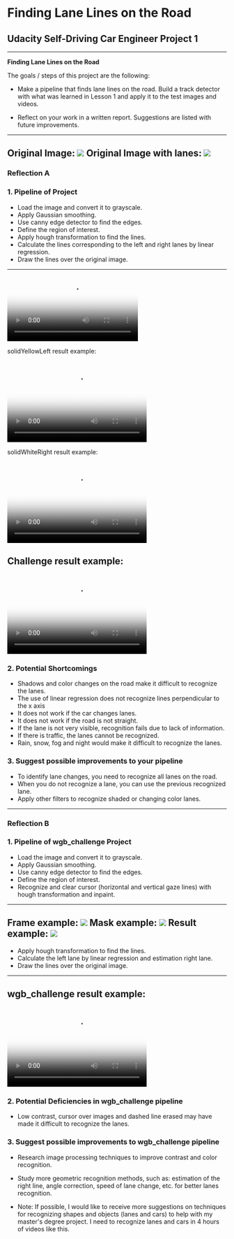 # **Finding Lane Lines on the Road** 

## Udacity Self-Driving Car Engineer Project 1
---

**Finding Lane Lines on the Road**

The goals / steps of this project are the following:

* Make a pipeline that finds lane lines on the road.
  Build a track detector with what was learned in Lesson 1 and apply it to the test images and videos.
  
* Reflect on your work in a written report.
  Suggestions are listed with future improvements.
 
---
Original Image:
![](./test_images/solidWhiteCurve.jpg)
Original Image with lanes:
![](./test_videos_output/solidWhiteRight_Moment.jpg)
---

### Reflection A

### 1. Pipeline of Project

* Load the image and convert it to grayscale.
* Apply Gaussian smoothing.
* Use canny edge detector to find the edges.
* Define the region of interest.
* Apply hough transformation to find the lines.
* Calculate the lines corresponding to the left and right lanes by linear regression.
* Draw the lines over the original image. 

---
<video controls="true" allowfullscreen="true" poster="./test_videos_output/solidYellowLeft.jpg">
  <source src="./test_videos_output/solidYellowLeft.mp4" type="video/mp4">
</video>


solidYellowLeft result example:
<video src="./test_videos_output/solidYellowLeft.mp4" poster="solidYellowLeft.jpg" width="320" height="200" controls preload></video>

solidWhiteRight result example:
<video src="./test_videos_output/solidWhiteRight.mp4" poster="solidWhiteRight.jpg" width="320" height="200" controls preload></video>

Challenge result example:
<video src="./test_videos_output/challenge.mp4" poster="challenge.jpg" width="320" height="200" controls preload></video>
---

### 2. Potential Shortcomings

* Shadows and color changes on the road make it difficult to recognize the lanes.
* The use of linear regression does not recognize lines perpendicular to the x axis
* It does not work if the car changes lanes.
* It does not work if the road is not straight.
* If the lane is not very visible, recognition fails due to lack of information.
* If there is traffic, the lanes cannot be recognized.
* Rain, snow, fog and night would make it difficult to recognize the lanes.

### 3. Suggest possible improvements to your pipeline

* To identify lane changes, you need to recognize all lanes on the road.
* When you do not recognize a lane, you can use the previous recognized lane.
* Apply other filters to recognize shaded or changing color lanes.

------------------------------------------------------------------------------------

### Reflection B

### 1. Pipeline of wgb_challenge Project

* Load the image and convert it to grayscale.
* Apply Gaussian smoothing.
* Use canny edge detector to find the edges.
* Define the region of interest.
* Recognize and clear cursor (horizontal and vertical gaze lines) with hough transformation and inpaint.

---
Frame example:
![](./test_videos_output_debug/2-image.jpg)
Mask example:
![](./test_videos_output_debug/2-mask_cursor.jpg)
Result example:
![](./test_videos_output_debug/2-image_clean.jpg)
---

* Apply hough transformation to find the lines.
* Calculate the left lane by linear regression and estimation right lane.
* Draw the lines over the original image. 

---
wgb_challenge result example:
<video src="./test_videos_output/wgbChallenge.mp4" poster="wgbChallenge.jpg" width="320" height="200" controls preload></video>
---

### 2. Potential Deficiencies in wgb_challenge pipeline

* Low contrast, cursor over images and dashed line erased may have made it difficult to recognize the lanes.

### 3. Suggest possible improvements to wgb_challenge pipeline

* Research image processing techniques to improve contrast and color recognition.
* Study more geometric recognition methods, such as: estimation of the right line, angle correction, speed of lane change, etc. for better lanes recognition.

* Note: If possible, I would like to receive more suggestions on techniques for recognizing shapes and objects (lanes and cars) to help with my master's degree project. I need to recognize lanes and cars in 4 hours of videos like this.

